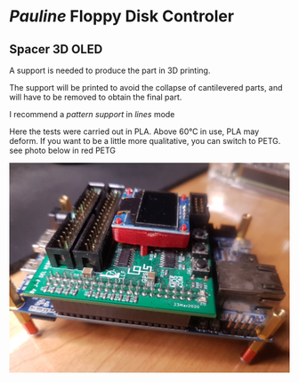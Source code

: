 # *Pauline* **F**loppy **D**isk **C**ontroler

## Spacer 3D OLED

A support is needed to produce the part in 3D printing.

The support will be printed to avoid the collapse of cantilevered parts, and will have to be removed to obtain the final part.

I recommend a *pattern support* in *lines* mode

Here the tests were carried out in PLA. Above 60°C in use, PLA may deform. If you want to be a little more qualitative, you can switch to PETG.
see photo below in red PETG

![Spacer 3D OLED](https://github.com/Jean-Fred64/Pauline_FDC/blob/main/Spacer%203D%20OLED/IMG/Spacer%20OLED%20PETG%20_%20Pauline%20FDC%20.jpg)

